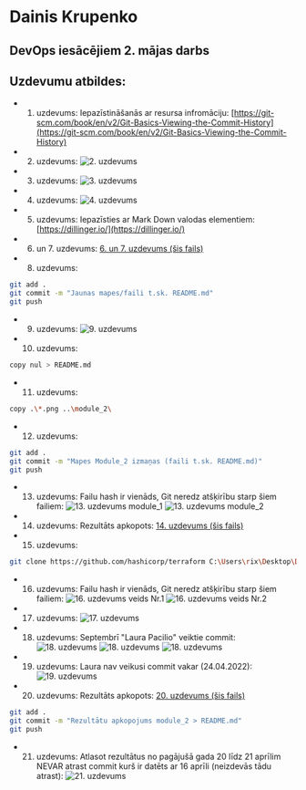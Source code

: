 # Dainis Krupenko
## DevOps iesācējiem 2. mājas darbs



## Uzdevumu atbildes:
- 1. uzdevums: 
Iepazīstināšanās ar resursa infromāciju: [https://git-scm.com/book/en/v2/Git-Basics-Viewing-the-Commit-History](https://git-scm.com/book/en/v2/Git-Basics-Viewing-the-Commit-History)

- 2. uzdevums: 
![2. uzdevums](./02.png?raw=true "2. uzdevums")

- 3. uzdevums: 
![3. uzdevums](./03.png?raw=true "3. uzdevums")

- 4. uzdevums: 
![4. uzdevums](./04.png?raw=true "4. uzdevums")

- 5. uzdevums: Iepazīsties ar Mark Down valodas elementiem: [https://dillinger.io/](https://dillinger.io/)

- 6. un 7. uzdevums: 
[6. un 7. uzdevums (šis fails)](./README.md "6. un 7. uzdevums")

- 8. uzdevums: 
```sh
git add . 
git commit -m "Jaunas mapes/faili t.sk. README.md"
git push
```

- 9. uzdevums: 
![9. uzdevums](./09.png?raw=true "9. uzdevums")

- 10. uzdevums: 
```sh
copy nul > README.md
```

- 11. uzdevums: 
```sh
copy .\*.png ..\module_2\
```

- 12. uzdevums: 
```sh
git add . 
git commit -m "Mapes Module_2 izmaņas (faili t.sk. README.md)"
git push
```

- 13. uzdevums: 
Failu hash ir vienāds, Git neredz atšķirību starp šiem failiem:
![13. uzdevums module_1](./13_1.png?raw=true "13. uzdevums module_1")
![13. uzdevums module_2](./13_2.png?raw=true "13. uzdevums module_2")

- 14. uzdevums: 
Rezultāts apkopots: [14. uzdevums (šis fails)](./README.md "14. uzdevums")

- 15. uzdevums: 
```sh
git clone https://github.com/hashicorp/terraform C:\Users\rix\Desktop\DevOps\git_repos\terraform\
```

- 16. uzdevums: 
Failu hash ir vienāds, Git neredz atšķirību starp šiem failiem:
![16. uzdevums veids Nr.1](./16_1.png?raw=true "16. uzdevums veids Nr.1")
![16. uzdevums veids Nr.2](./16_2.png?raw=true "16. uzdevums veids Nr.2")

- 17. uzdevums: 
![17. uzdevums](./17.png?raw=true "17. uzdevums")

- 18. uzdevums: 
Septembrī "Laura Pacilio" veiktie commit:
![18. uzdevums](./18_1.png?raw=true "18. uzdevums")
![18. uzdevums](./18_2.png?raw=true "18. uzdevums")
![18. uzdevums](./18_3.png?raw=true "18. uzdevums")

- 19. uzdevums: 
Laura nav veikusi commit vakar (24.04.2022):
![19. uzdevums](./19.png?raw=true "19. uzdevums")

- 20. uzdevums: 
Rezultāts apkopots: [20. uzdevums (šis fails)](./README.md "20. uzdevums")

```sh
git add .
git commit -m "Rezultātu apkopojums module_2 > README.md"
git push
```

- 21. uzdevums: 
Atlasot rezultātus no pagājušā gada 20 līdz 21 aprīlim NEVAR atrast commit kurš 
ir datēts ar 16 aprīli (neizdevās tādu atrast):
![21. uzdevums](./21.png?raw=true "21. uzdevums")
